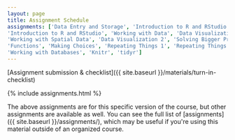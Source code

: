 ```yaml
---
layout: page
title: Assignment Schedule
assignments: ['Data Entry and Storage', 'Introduction to R and RStudio',
'Introduction to R and RStudio', 'Working with Data', 'Data Visualization',
'Working with Spatial Data', 'Data Visualization 2', 'Solving Bigger Problems', 
'Functions', 'Making Choices', 'Repeating Things 1', 'Repeating Things 2', 'Version Control',
'Working with Databases', 'Knitr', 'tidyr']
---
```


[Assignment submission & checklist]({{ site.baseurl }}/materials/turn-in-checklist)

{% include assignments.html %}

The above assignments are for this specific version of the course, but other
assignments are available as well. You can see the full list of
[assignments]({{ site.baseurl }}/assignments/), which may be useful if you're using this material
outside of an organized course.

<!-- Schedule Management
- Update the `assignments:` list with `title:` from `assignments/` files. 
- Add 'Template' to `assignments:` to view the course template from `docs/`. 
- The remaining content should be left AS IS.
-->
